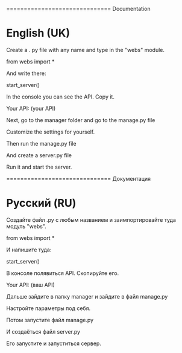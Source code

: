 ==============================
Documentation

English (UK)
==============================




Create a . py file with any name and type in the "webs" module.

from webs import *


And write there:

start_server()

In the console you can see the API. Copy it.


Your API: (your API)


Next, go to the manager folder and go to the manage.py file

Customize the settings for yourself.

Then run the manage.py file

And create a server.py file

Run it and start the server.













==============================
Документация

Русский (RU)
==============================




Создайте файл .py с любым названием и заимпортировайте туда модуль "webs".

from webs import *


И напишите туда:

start_server()

В консоле полявиться API. Скопируйте его.


Your API: (ваш API)


Дальше зайдите в папку manager и зайдите в файл manage.py

Настройте параметры под себя.

Потом запустите файл manage.py

И создаёться файл server.py

Его запустите и запуститься сервер.

